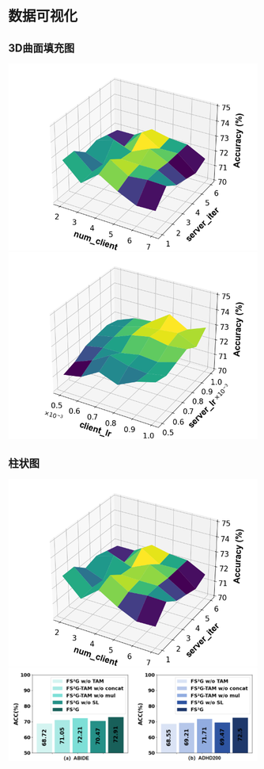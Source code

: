 # 数据可视化

## 3D曲面填充图

![](images/ABIDE-Iter.png)
![](images/ABIDE-LR.png)

## 柱状图

![](images/ABIDE-Iter.png)
![](images/histogram.png)

